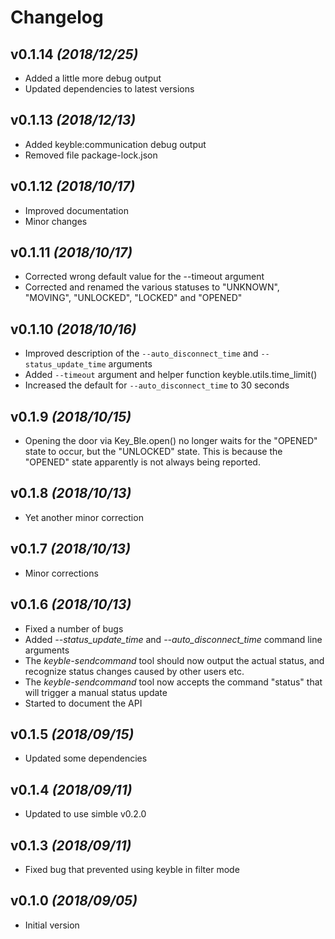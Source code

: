# Changelog

## v0.1.14 *(2018/12/25)*

- Added a little more debug output
- Updated dependencies to latest versions

## v0.1.13 *(2018/12/13)*

- Added keyble:communication debug output
- Removed file package-lock.json

## v0.1.12 *(2018/10/17)*

- Improved documentation
- Minor changes

## v0.1.11 *(2018/10/17)*

- Corrected wrong default value for the --timeout argument
- Corrected and renamed the various statuses to "UNKNOWN", "MOVING", "UNLOCKED", "LOCKED" and "OPENED"

## v0.1.10 *(2018/10/16)*

- Improved description of the `--auto_disconnect_time` and `--status_update_time` arguments
- Added `--timeout` argument and helper function keyble.utils.time_limit()
- Increased the default for `--auto_disconnect_time` to 30 seconds

## v0.1.9 *(2018/10/15)*

- Opening the door via Key_Ble.open() no longer waits for the "OPENED" state to occur, but the "UNLOCKED" state. This is because the "OPENED" state apparently is not always being reported.

## v0.1.8 *(2018/10/13)*

- Yet another minor correction

## v0.1.7 *(2018/10/13)*

- Minor corrections

## v0.1.6 *(2018/10/13)*

- Fixed a number of bugs
- Added *--status_update_time* and *--auto_disconnect_time* command line arguments
- The *keyble-sendcommand* tool should now output the actual status, and recognize status changes caused by other users etc.
- The *keyble-sendcommand* tool now accepts the command "status" that will trigger a manual status update
- Started to document the API

## v0.1.5 *(2018/09/15)*

- Updated some dependencies

## v0.1.4 *(2018/09/11)*

- Updated to use simble v0.2.0

## v0.1.3 *(2018/09/11)*

- Fixed bug that prevented using keyble in filter mode

## v0.1.0 *(2018/09/05)*

- Initial version
